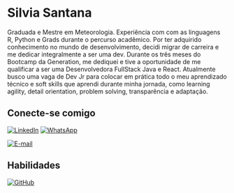# Silvia Santana 

Graduada e Mestre em Meteorologia. Experiência com com as linguagens R, Python e Grads durante o percurso acadêmico. 
Por ter adquirido conhecimento no mundo de desenvolvimento, decidi migrar de carreira e me dedicar integralmente a ser uma dev. 
Durante os três meses do Bootcamp da Generation, me dediquei e tive a oportunidade de me qualificar a ser uma Desenvolvedora FullStack Java e React. 
Atualmente busco uma vaga de Dev Jr para colocar em prática todo o meu aprendizado técnico e soft skills que aprendi durante minha jornada, como learning agility, detail orientation, problem solving, transparência e adaptação.


## Conecte-se comigo 

[![LinkedIn](https://img.shields.io/badge/LinkedIn-0077B5?style=for-the-badge&logo=linkedin&logoColor=white)](https://www.linkedin.com/in/silvia-santana-6b02abb7?utm_source=share&utm_campaign=share_via&utm_content=profile&utm_medium=android_app/)
 [![WhatsApp](https://img.shields.io/badge/WhatsApp-25D366?style=for-the-badge&logo=whatsapp&logoColor=white)](https://wa.me/55+91+981089555)

[![E-mail](https://img.shields.io/badge/-Email-000?style=for-the-badge&logo=microsoft-outlook&logoColor=007BFF)](mailto:oliversilvia20@gmail.com~=)
## Habilidades 
[![GitHub](https://img.shields.io/badge/GitHub-100000?style=for-the-badge&logo=github&logoColor=white)](https://github.com/oliversms)



